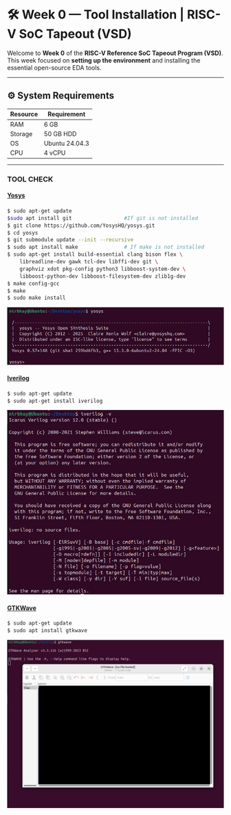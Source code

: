 # 🛠️ Week 0 — Tool Installation | RISC-V SoC Tapeout (VSD)

Welcome to **Week 0** of the **RISC-V Reference SoC Tapeout Program (VSD)**.  
This week focused on **setting up the environment** and installing the essential open-source EDA tools.

---

## ⚙️ System Requirements

| Resource | Requirement |
|----------|-------------|
| RAM      | 6 GB |
| Storage  | 50 GB HDD |
| OS       | Ubuntu 24.04.3 |
| CPU      | 4 vCPU |

---

### **TOOL CHECK**

#### <ins>**Yosys**</ins>
```bash
$ sudo apt-get update
$sudo apt install git                 #If git is not installed
$ git clone https://github.com/YosysHQ/yosys.git
$ cd yosys
$ git submodule update --init --recursive
$ sudo apt install make               # If make is not installed
$ sudo apt-get install build-essential clang bison flex \
    libreadline-dev gawk tcl-dev libffi-dev git \
    graphviz xdot pkg-config python3 libboost-system-dev \
    libboost-python-dev libboost-filesystem-dev zlib1g-dev
$ make config-gcc
$ make 
$ sudo make install
```
![Alt Text](Images/Yosys.jpg)

#### <ins>**Iverilog**</ins>
```bash
$ sudo apt-get update
$ sudo apt-get install iverilog
```
![Alt Text](Images/iverilog.jpg)

#### <ins>**GTKWave**</ins>
```bash
$ sudo apt-get update
$ sudo apt install gtkwave
```
![Alt Text](Images/GTKWave.jpg)
